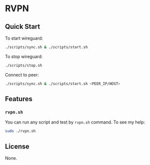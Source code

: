 # RVPN

## Quick Start

To start wireguard:

```bash
./scripts/sync.sh & ./scripts/start.sh
```

To stop wireguard:

```bash
./scripts/stop.sh
```

Connect to peer:

```bash
./scripts/sync.sh & ./scripts/start.sh <PEER_IP/HOST>
```

## Features

### `rvpn.sh`

You can run any script and test by `rvpn.sh` command. To see my help:

```bash
sudo ./rvpn.sh
```

## License

None.
